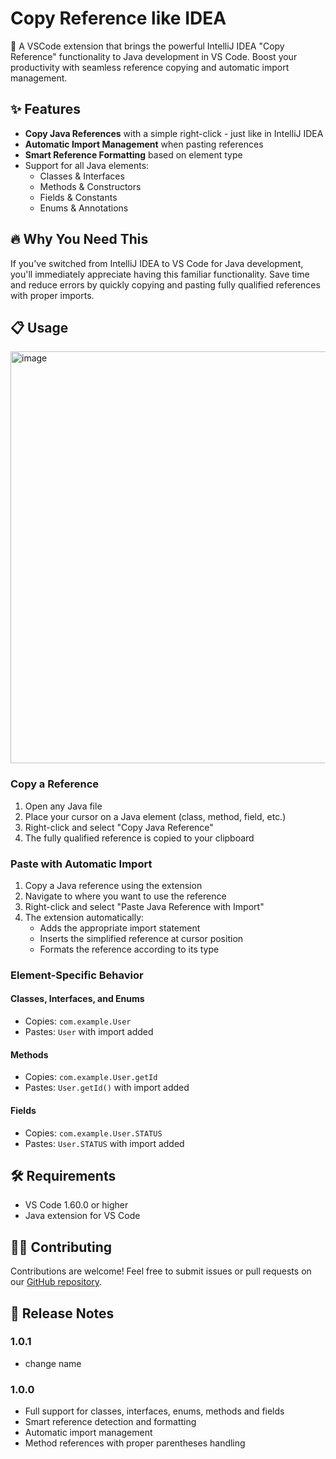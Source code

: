 # Copy Reference like IDEA

🚀 A VSCode extension that brings the powerful IntelliJ IDEA "Copy Reference" functionality to Java development in VS Code. Boost your productivity with seamless reference copying and automatic import management.

## ✨ Features

- **Copy Java References** with a simple right-click - just like in IntelliJ IDEA
- **Automatic Import Management** when pasting references
- **Smart Reference Formatting** based on element type
- Support for all Java elements:
  - Classes & Interfaces
  - Methods & Constructors
  - Fields & Constants
  - Enums & Annotations

## 🔥 Why You Need This

If you've switched from IntelliJ IDEA to VS Code for Java development, you'll immediately appreciate having this familiar functionality. Save time and reduce errors by quickly copying and pasting fully qualified references with proper imports.

## 📋 Usage
<img width="659" alt="image" src="https://github.com/user-attachments/assets/1944af69-c1ee-420b-aa03-3fa083f82353" />


### Copy a Reference

1. Open any Java file
2. Place your cursor on a Java element (class, method, field, etc.)
3. Right-click and select "Copy Java Reference"
4. The fully qualified reference is copied to your clipboard

### Paste with Automatic Import

1. Copy a Java reference using the extension
2. Navigate to where you want to use the reference
3. Right-click and select "Paste Java Reference with Import"
4. The extension automatically:
   - Adds the appropriate import statement
   - Inserts the simplified reference at cursor position
   - Formats the reference according to its type

### Element-Specific Behavior

#### Classes, Interfaces, and Enums
- Copies: `com.example.User`
- Pastes: `User` with import added

#### Methods
- Copies: `com.example.User.getId`
- Pastes: `User.getId()` with import added

#### Fields
- Copies: `com.example.User.STATUS`
- Pastes: `User.STATUS` with import added

## 🛠️ Requirements

- VS Code 1.60.0 or higher
- Java extension for VS Code

## 👨‍💻 Contributing

Contributions are welcome! Feel free to submit issues or pull requests on our [GitHub repository](https://github.com/hendiaome/idea-copy-reference).

## 📝 Release Notes

### 1.0.1
- change name

### 1.0.0

- Full support for classes, interfaces, enums, methods and fields
- Smart reference detection and formatting
- Automatic import management
- Method references with proper parentheses handling